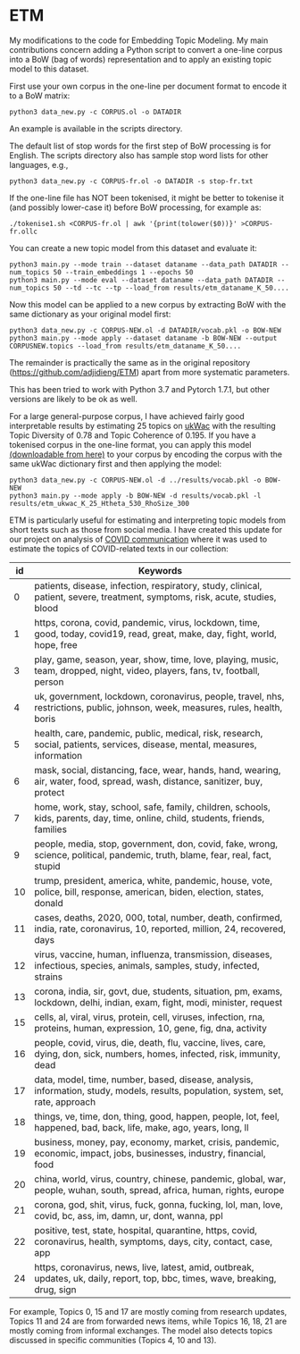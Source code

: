# ETM

My modifications to the code for Embedding Topic Modeling.  My main contributions concern adding a Python script to convert a one-line corpus into a BoW (bag of words) representation and to apply an existing topic model to this dataset. 

First use your own corpus in the one-line per document format to encode it to a BoW matrix:
```
python3 data_new.py -c CORPUS.ol -o DATADIR
```

An example is available in the scripts directory.

The default list of stop words for the first step of BoW processing is for English. The scripts directory also has sample stop word lists for other languages, e.g.,
```
python3 data_new.py -c CORPUS-fr.ol -o DATADIR -s stop-fr.txt
```

If the one-line file has NOT been tokenised, it might be better to tokenise it (and possibly lower-case it) before BoW processing, for example as:
```
./tokenise1.sh <CORPUS-fr.ol | awk '{print(tolower($0))}' >CORPUS-fr.ollc 
```

You can create a new topic model from this dataset and evaluate it:
```
python3 main.py --mode train --dataset dataname --data_path DATADIR --num_topics 50 --train_embeddings 1 --epochs 50
python3 main.py --mode eval --dataset dataname --data_path DATADIR --num_topics 50 --td --tc --tp --load_from results/etm_dataname_K_50....
```

Now this model can be applied to a new corpus by extracting BoW with the same dictionary as your original model first:
```
python3 data_new.py -c CORPUS-NEW.ol -d DATADIR/vocab.pkl -o BOW-NEW
python3 main.py --mode apply --dataset dataname -b BOW-NEW --output CORPUSNEW.topics --load_from results/etm_dataname_K_50....
```

The remainder is practically the same as in the original repository (https://github.com/adjidieng/ETM) apart from more systematic parameters.

This has been tried to work with Python 3.7 and Pytorch 1.7.1, but other versions are likely to be ok as well.

For a large general-purpose corpus, I have achieved fairly good interpretable results by estimating 25 topics on [ukWac](https://wacky.sslmit.unibo.it/doku.php?id=corpora) with the resulting Topic Diversity of 0.78 and Topic Coherence of 0.195. If you have a tokenised corpus in the one-line format, you can apply this model [(downloadable from here)](http://corpus.leeds.ac.uk/serge/corpora/etm_ukwac_K_25_Htheta_530_RhoSize_300) to your corpus by encoding the corpus with the same ukWac dictionary first and then applying the model:
```
python3 data_new.py -c CORPUS-NEW.ol -d ../results/vocab.pkl -o BOW-NEW
python3 main.py --mode apply -b BOW-NEW -d results/vocab.pkl -l results/etm_ukwac_K_25_Htheta_530_RhoSize_300
```

ETM is particularly useful for estimating and interpreting topic models from short texts such as those from social media. I have created this update for our project on analysis of [COVID communication](http://corpus.leeds.ac.uk/serge/covid/) where it was used to estimate the topics of COVID-related texts in our collection:

| id | Keywords | 
|------|------------|
| 0 | patients, disease, infection, respiratory, study, clinical, patient, severe, treatment, symptoms, risk, acute, studies, blood |
| 1 | https, corona, covid, pandemic, virus, lockdown, time, good, today, covid19, read, great, make, day, fight, world, hope, free |
| 3 | play, game, season, year, show, time, love, playing, music, team, dropped, night, video, players, fans, tv, football, person |
| 4 | uk, government, lockdown, coronavirus, people, travel, nhs, restrictions, public, johnson, week, measures, rules, health, boris |
| 5 | health, care, pandemic, public, medical, risk, research, social, patients, services, disease, mental, measures, information |
| 6 | mask, social, distancing, face, wear, hands, hand, wearing, air, water, food, spread, wash, distance, sanitizer, buy, protect |
| 7 | home, work, stay, school, safe, family, children, schools, kids, parents, day, time, online, child, students, friends, families |
| 9 | people, media, stop, government, don, covid, fake, wrong, science, political, pandemic, truth, blame, fear, real, fact, stupid |
| 10 | trump, president, america, white, pandemic, house, vote, police, bill, response, american, biden, election, states, donald |
| 11 | cases, deaths, 2020, 000, total, number, death, confirmed, india, rate, coronavirus, 10, reported, million, 24, recovered, days |
| 12 | virus, vaccine, human, influenza, transmission, diseases, infectious, species, animals, samples, study, infected, strains |
| 13 | corona, india, sir, govt, due, students, situation, pm, exams, lockdown, delhi, indian, exam, fight, modi, minister, request |
| 15 | cells, al, viral, virus, protein, cell, viruses, infection, rna, proteins, human, expression, 10, gene, fig, dna, activity |
| 16 | people, covid, virus, die, death, flu, vaccine, lives, care, dying, don, sick, numbers, homes, infected, risk, immunity, dead |
| 17 | data, model, time, number, based, disease, analysis, information, study, models, results, population, system, set, rate, approach |
| 18 | things, ve, time, don, thing, good, happen, people, lot, feel, happened, bad, back, life, make, ago, years, long, ll |
| 19 | business, money, pay, economy, market, crisis, pandemic, economic, impact, jobs, businesses, industry, financial, food |
| 20 | china, world, virus, country, chinese, pandemic, global, war, people, wuhan, south, spread, africa, human, rights, europe |
| 21 | corona, god, shit, virus, fuck, gonna, fucking, lol, man, love, covid, bc, ass, im, damn, ur, dont, wanna, ppl |
| 22 | positive, test, state, hospital, quarantine, https, covid, coronavirus, health, symptoms, days, city, contact, case, app |
| 24 | https, coronavirus, news, live, latest, amid, outbreak, updates, uk, daily, report, top, bbc, times, wave, breaking, drug, sign |

For example, Topics 0, 15 and 17 are mostly coming from research updates, Topics 11 and 24 are from forwarded news items, while Topics 16, 18, 21 are mostly coming from informal exchanges.  The model also detects topics discussed in specific communities (Topics 4, 10 and 13).

